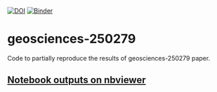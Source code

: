[![DOI](https://zenodo.org/badge/117629063.svg)](https://zenodo.org/badge/latestdoi/117629063) [![Binder](https://mybinder.org/badge.svg)](https://mybinder.org/v2/gh/epifanio/geosciences-250279/master?filepath=geosciences-250279.ipynb)


# geosciences-250279
Code to partially reproduce the results of geosciences-250279 paper.

## [Notebook outputs on nbviewer](http://nbviewer.jupyter.org/github/epifanio/geosciences-250279/blob/master/geosciences-250279.ipynb)
